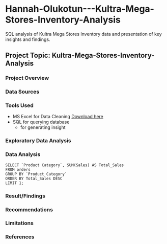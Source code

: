 # Hannah-Olukotun---Kultra-Mega-Stores-Inventory-Analysis
SQL analysis of  Kultra Mega Stores Inventory data and presentation of key insights and  findings.  

## Project Topic: Kultra-Mega-Stores-Inventory-Analysis

### Project Overview

### Data Sources 

### Tools Used
- MS Excel for Data Cleaning [Download here](https://www.microsoft.com/en-gb/microsoft-365/excel)
- SQL for querying database
  -  for generating insight

### Exploratory Data Analysis



### Data Analysis
```
SELECT `Product Category`, SUM(Sales) AS Total_Sales
FROM orders
GROUP BY `Product Category`
ORDER BY Total_Sales DESC
LIMIT 1;

```

### Result/Findings


### Recommendations


### Limitations


### References
